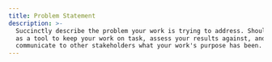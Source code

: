 ```yaml
---
title: Problem Statement
description: >-
  Succinctly describe the problem your work is trying to address. Should serve
  as a tool to keep your work on task, assess your results against, and
  communicate to other stakeholders what your work's purpose has been.
---
```


